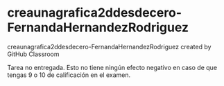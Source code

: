 # creaunagrafica2ddesdecero-FernandaHernandezRodriguez
creaunagrafica2ddesdecero-FernandaHernandezRodriguez created by GitHub Classroom

Tarea no entregada. 
Esto no tiene ningún efecto negativo en caso de que tengas 9 o 10 de calificación en el examen.
